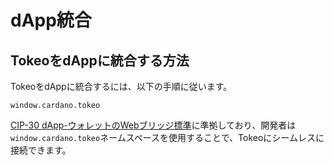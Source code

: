 # **dApp統合**

## **TokeoをdAppに統合する方法**

TokeoをdAppに統合するには、以下の手順に従います。

`window.cardano.tokeo`

[CIP-30 dApp-ウォレットのWebブリッジ標準](https://cips.cardano.org/cips/cip30/)に準拠しており、開発者は`window.cardano.tokeo`ネームスペースを使用することで、Tokeoにシームレスに接続できます。